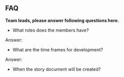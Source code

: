 ## FAQ

**Team leads, please answer following questions here.**

- What roles does the members have?

Answer:

- What are the time frames for development?

Answer:

- When the story document will be created?
